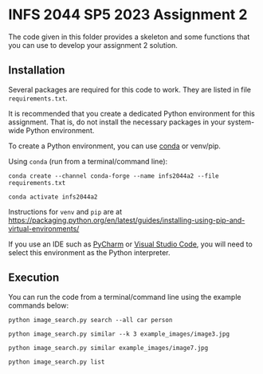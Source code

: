 # INFS 2044 SP5 2023 Assignment 2

The code given in this folder provides a skeleton and some functions that you can use to develop your assignment 2 solution.

## Installation

Several packages are required for this code to work. They are listed in file `requirements.txt`.

It is recommended that you create a dedicated Python environment for this assignment. That is, do not install the necessary packages in your system-wide Python environment.

To create a Python environment, you can use [conda](https://www.anaconda.com/download) or venv/pip.

Using `conda` (run from a terminal/command line):

```shell
conda create --channel conda-forge --name infs2044a2 --file requirements.txt

conda activate infs2044a2
```

Instructions for `venv` and `pip` are at <https://packaging.python.org/en/latest/guides/installing-using-pip-and-virtual-environments/>

If you use an IDE such as [PyCharm](https://www.jetbrains.com/pycharm/) or [Visual Studio Code](https://code.visualstudio.com/), you will need to select this environment as the Python interpreter.

## Execution

You can run the code from a terminal/command line using the example commands below:

```shell
python image_search.py search --all car person

python image_search.py similar --k 3 example_images/image3.jpg

python image_search.py similar example_images/image7.jpg 

python image_search.py list
```
